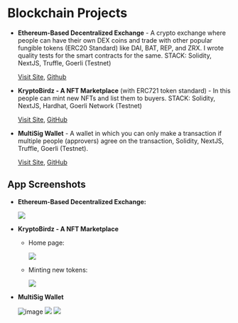 # Blockchain Projects

 - **Ethereum-Based Decentralized Exchange** - A crypto exchange where people can have their own DEX coins and trade with other popular fungible tokens (ERC20 Standard) like DAI, BAT, REP, and ZRX. I wrote quality tests for the smart contracts for the same. STACK: Solidity, NextJS, Truffle, Goerli (Testnet)

	[Visit Site](https://dapp-decentralized-exchange.vercel.app/), [Github](https://github.com/sahilrajput03/dapp-decentralized-exchange)

- **KryptoBirdz - A NFT Marketplace** (with ERC721 token standard) - In this people can mint new NFTs and list them to buyers. STACK: Solidity, NextJS, Hardhat, Goerli Network (Testnet)

  [Visit Site](https://dapp-nft-marketplace-kryptobirdz.vercel.app/), [GitHub](https://github.com/sahilrajput03/dapp-nft-marketplace-kryptobirdz/tree/main)

 - **MultiSig Wallet** - A wallet in which you can only make a transaction if multiple people (approvers) agree on the transaction, Solidity, NextJS, Truffle, Goerli (Testnet).
  
	[Visit Site](https://dapp-multisig.vercel.app/), [GitHub](https://github.com/sahilrajput03/dapp-multisig-wallet)


## App Screenshots

- **Ethereum-Based Decentralized Exchange:**

	![](https://user-images.githubusercontent.com/31458531/196995025-da047c9d-66a0-4b7f-a61a-9dd270ce5f5c.png)
	
- **KryptoBirdz - A NFT Marketplace**

	- Home page:

		![](https://user-images.githubusercontent.com/31458531/196963563-47d3781a-f0be-4af2-a4c1-bfc4355cc386.png)
	
	- Minting new tokens:

		![](https://user-images.githubusercontent.com/31458531/196964074-f24b6126-f341-49ac-a696-45fbda2adf51.png)

- **MultiSig Wallet**

	![image](https://user-images.githubusercontent.com/31458531/197478019-3bf24b80-d289-4895-936a-db59b979794f.png)
	![](https://user-images.githubusercontent.com/31458531/196784342-7ce57090-92fd-43c8-b038-592aeaa170c0.png)
	![](https://user-images.githubusercontent.com/31458531/196786580-b3f6a2af-176c-4527-bfd4-3ad1f9bf3a08.png)

